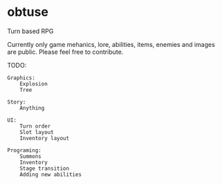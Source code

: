 # obtuse
Turn based RPG

Currently only game mehanics, lore, abilities, items, enemies and images are public. Please feel free to contribute.

TODO:
	
	Graphics:
		Explosion
		Tree

	Story:
		Anything

	UI:
		Turn order
		Slot layout
		Inventory layout

	Programing:
		Summons
		Inventory
		Stage transition
		Adding new abilities
